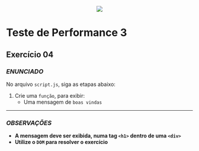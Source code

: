 <p align="center">
	<img src="https://www.infnet.edu.br/infnet/wp-content/themes/infnet.homepage//assets/img/LogoInfnetRodape.png"/>
</p>

# Teste de Performance 3

## Exercício 04

### _ENUNCIADO_

No arquivo `script.js`, siga as etapas abaixo:

1. Crie uma `função`, para exibir:
    - Uma mensagem de `boas vindas`

---

### _OBSERVAÇÕES_

- **A mensagem deve ser exibida, numa tag `<h1>` dentro de uma `<div>`**
- **Utilize o `DOM` para resolver o exercício**
